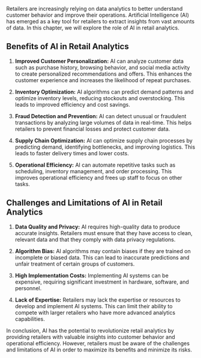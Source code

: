 
Retailers are increasingly relying on data analytics to better understand customer behavior and improve their operations. Artificial Intelligence (AI) has emerged as a key tool for retailers to extract insights from vast amounts of data. In this chapter, we will explore the role of AI in retail analytics.

Benefits of AI in Retail Analytics
----------------------------------

1. **Improved Customer Personalization:** AI can analyze customer data such as purchase history, browsing behavior, and social media activity to create personalized recommendations and offers. This enhances the customer experience and increases the likelihood of repeat purchases.

2. **Inventory Optimization:** AI algorithms can predict demand patterns and optimize inventory levels, reducing stockouts and overstocking. This leads to improved efficiency and cost savings.

3. **Fraud Detection and Prevention:** AI can detect unusual or fraudulent transactions by analyzing large volumes of data in real-time. This helps retailers to prevent financial losses and protect customer data.

4. **Supply Chain Optimization:** AI can optimize supply chain processes by predicting demand, identifying bottlenecks, and improving logistics. This leads to faster delivery times and lower costs.

5. **Operational Efficiency:** AI can automate repetitive tasks such as scheduling, inventory management, and order processing. This improves operational efficiency and frees up staff to focus on other tasks.

Challenges and Limitations of AI in Retail Analytics
----------------------------------------------------

1. **Data Quality and Privacy:** AI requires high-quality data to produce accurate insights. Retailers must ensure that they have access to clean, relevant data and that they comply with data privacy regulations.

2. **Algorithm Bias:** AI algorithms may contain biases if they are trained on incomplete or biased data. This can lead to inaccurate predictions and unfair treatment of certain groups of customers.

3. **High Implementation Costs:** Implementing AI systems can be expensive, requiring significant investment in hardware, software, and personnel.

4. **Lack of Expertise:** Retailers may lack the expertise or resources to develop and implement AI systems. This can limit their ability to compete with larger retailers who have more advanced analytics capabilities.

In conclusion, AI has the potential to revolutionize retail analytics by providing retailers with valuable insights into customer behavior and operational efficiency. However, retailers must be aware of the challenges and limitations of AI in order to maximize its benefits and minimize its risks.
